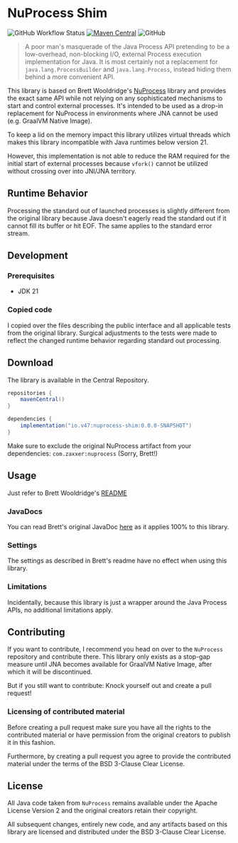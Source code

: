 # NuProcess Shim

![GitHub Workflow Status][workflow-shield]
[![Maven Central][maven-shield]][maven-central]
![GitHub][license-shield]

[workflow-shield]: https://img.shields.io/github/actions/workflow/status/v47-io/nuprocess-shim/build.yml?branch=main
[maven-shield]: https://img.shields.io/maven-central/v/io.v47/nuprocess-shim
[maven-central]: https://central.sonatype.com/namespace/io.v47/nuprocess-shim
[license-shield]: https://img.shields.io/github/license/v47-io/nuprocess-shim

> A poor man's masquerade of the Java Process API pretending to be a low-overhead,
> non-blocking I/O, external Process execution implementation for Java. It is most
> certainly not a replacement for `java.lang.ProcessBuilder` and `java.lang.Process`,
> instead hiding them behind a more convenient API.

This library is based on Brett Wooldridge's [NuProcess][nuprocess] library and provides
the exact same API while not relying on any sophisticated mechanisms to start and
control external processes. It's intended to be used as a drop-in replacement for
NuProcess in environments where JNA cannot be used (e.g. GraalVM Native Image).

To keep a lid on the memory impact this library utilizes virtual threads which makes this
library incompatible with Java runtimes below version 21.

However, this implementation is not able to reduce the RAM required for the initial
start of external processes because `vfork()` cannot be utilized without crossing over
into JNI/JNA territory.

[nuprocess]: https://github.com/brettwooldridge/NuProcess

## Runtime Behavior

Processing the standard out of launched processes is slightly different from the original
library because Java doesn't eagerly read the standard out if it cannot fill its buffer or
hit EOF. The same applies to the standard error stream.

## Development

### Prerequisites

- JDK 21

### Copied code

I copied over the files describing the public interface and all applicable tests from the
original library. Surgical adjustments to the tests were made to reflect the changed runtime
behavior regarding standard out processing.

## Download

The library is available in the Central Repository.

```groovy
repositories {
    mavenCentral()
}

dependencies {
    implementation("io.v47:nuprocess-shim:0.0.0-SNAPSHOT")
}
```

Make sure to exclude the original NuProcess artifact from your dependencies:
`com.zaxxer:nuprocess` (Sorry, Brett!)

## Usage

Just refer to Brett Wooldridge's [README][nuprocess-readme]

[nuprocess-readme]: https://github.com/brettwooldridge/NuProcess?tab=readme-ov-file#example

### JavaDocs

You can read Brett's original JavaDoc [here][javadoc] as it applies 100% to this library.

[javadoc]: http://brettwooldridge.github.io/NuProcess/apidocs/index.html

### Settings

The settings as described in Brett's readme have no effect when using this library.

### Limitations

Incidentally, because this library is just a wrapper around the Java Process APIs, no additional
limitations apply.

## Contributing

If you want to contribute, I recommend you head on over to the `NuProcess` repository and
contribute there. This library only exists as a stop-gap measure until JNA becomes available
for GraalVM Native Image, after which it will be discontinued.

But if you still want to contribute: Knock yourself out and create a pull request!

### Licensing of contributed material

Before creating a pull request make sure you have all the rights to the contributed material
or have permission from the original creators to publish it in this fashion.

Furthermore, by creating a pull request you agree to provide the contributed material under the
terms of the BSD 3-Clause Clear License.

## License

All Java code taken from `NuProcess` remains available under the Apache License Version 2 and 
the original creators retain their copyright.

All subsequent changes, entirely new code, and any artifacts based on this library are licensed
and distributed under the BSD 3-Clause Clear License.
